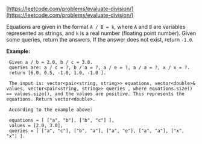[https://leetcode.com/problems/evaluate-division/](https://leetcode.com/problems/evaluate-division/)

Equations are given in the format `A / B = k`, where `A` and `B` are variables represented as strings, and `k` is a real number (floating point number). Given some queries, return the answers. If the answer does not exist, return `-1.0`.

**Example:**
```
 Given a / b = 2.0, b / c = 3.0.
 queries are: a / c = ?, b / a = ?, a / e = ?, a / a = ?, x / x = ?.
 return [6.0, 0.5, -1.0, 1.0, -1.0 ].

 The input is: vector<pair<string, string>> equations, vector<double>& values, vector<pair<string, string>> queries , where equations.size() == values.size(), and the values are positive. This represents the equations. Return vector<double>.

 According to the example above:

 equations = [ ["a", "b"], ["b", "c"] ],
 values = [2.0, 3.0],
 queries = [ ["a", "c"], ["b", "a"], ["a", "e"], ["a", "a"], ["x", "x"] ]. 
```
